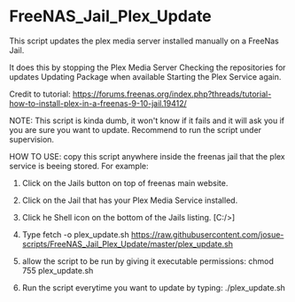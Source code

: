 # FreeNAS_Jail_Plex_Update
This script updates the plex media server installed manually on a FreeNas Jail.

It does this by stopping the Plex Media Server
Checking the repositories for updates
Updating Package when available
Starting the Plex Service again.

Credit to tutorial:
https://forums.freenas.org/index.php?threads/tutorial-how-to-install-plex-in-a-freenas-9-10-jail.19412/

NOTE: This script is kinda dumb, it won't know if it fails and it will ask you if you are sure you want to update. Recommend to run the script under supervision.


HOW TO USE:
copy this script anywhere inside the freenas jail that the plex service is beeing stored. For example:

1. Click on the Jails button on top of freenas main website.

2. Click on the Jail that has your Plex Media Service installed.

3. Click he Shell icon on the bottom of the Jails listing. [C:/>]

4. Type
   fetch -o plex_update.sh https://raw.githubusercontent.com/josue-scripts/FreeNAS_Jail_Plex_Update/master/plex_update.sh

5. allow the script to be run by giving it executable permissions:
   chmod 755 plex_update.sh

6. Run the script everytime you want to update by typing:
   ./plex_update.sh
